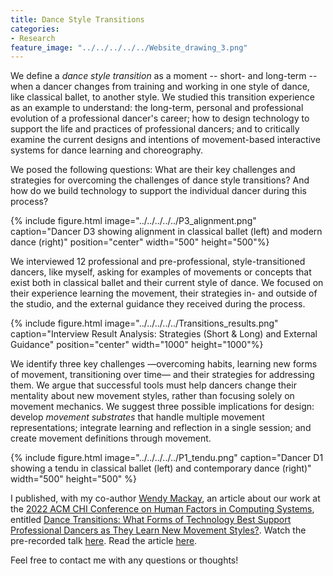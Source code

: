 ```yaml
---
title: Dance Style Transitions
categories:
- Research
feature_image: "../../../../../Website_drawing_3.png"
---
```


We define a _dance style transition_ as a moment -- short- and long-term -- when a dancer changes from training and working in one style of dance, like classical ballet, to another style. We studied this transition experience as an example to understand: the long-term, personal and professional evolution of a professional dancer's career; how to design technology to support the life and practices of professional dancers; and to critically examine the current designs and intentions of movement-based interactive systems for dance learning and choreography. 

We posed the following questions: 
What are their key challenges and strategies for overcoming the challenges of dance style transitions? 
And how do we build technology to support the individual dancer during this process? 

{% include figure.html image="../../../../../P3_alignment.png" caption="Dancer D3 showing alignment in classical ballet (left) and modern dance (right)" position="center" width="500" height="500"%}

We interviewed 12 professional and pre-professional, style-transitioned dancers, like myself, asking for examples of movements or concepts that exist both in classical ballet and their current style of dance. We focused on their experience learning the movement, their strategies in- and outside of the studio, and the external guidance they received during the process. 

{% include figure.html image="../../../../../Transitions_results.png" caption="Interview Result Analysis: Strategies (Short & Long) and External Guidance" position="center" width="1000" height="1000"%}

We identify three key challenges —overcoming habits, learning new forms of movement, transitioning over time— and their strategies for addressing them. We argue that successful tools must help dancers change their mentality about new movement styles, rather than focusing solely on movement mechanics. We suggest three possible implications for design: develop _movement substrates_ that handle multiple movement representations; integrate learning and reflection in a single session; and create movement definitions through movement.

{% include figure.html image="../../../../../P1_tendu.png" caption="Dancer D1 showing a tendu in classical ballet (left) and contemporary dance (right)" width="500" height="500" %}

I published, with my co-author [Wendy Mackay](https://ex-situ.lri.fr/people/mackay/), an article about our work at the [2022 ACM CHI Conference on Human Factors in Computing Systems](https://chi2022.acm.org/), entitled [Dance Transitions: What Forms of Technology Best Support Professional Dancers as They Learn New Movement Styles?](https://dl.acm.org/doi/10.1145/3491102.3517448). 
Watch the pre-recorded talk [here](https://www.youtube.com/watch?v=z9L7kaqYvSw).
Read the article [here](https://hal.inria.fr/hal-03665474/file/2021_CHI_TransitionSupport_AUTHOR_VERSION.pdf). 

Feel free to contact me with any questions or thoughts! 
